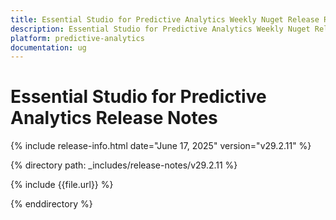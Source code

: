 ```yaml
---
title: Essential Studio for Predictive Analytics Weekly Nuget Release Release Notes  
description: Essential Studio for Predictive Analytics Weekly Nuget Release Release Notes  
platform: predictive-analytics
documentation: ug
---
```


# Essential Studio for Predictive Analytics  Release Notes  

{% include release-info.html date="June 17, 2025"  version="v29.2.11" %}

{% directory path: _includes/release-notes/v29.2.11 %}

{% include {{file.url}} %}

{% enddirectory %}